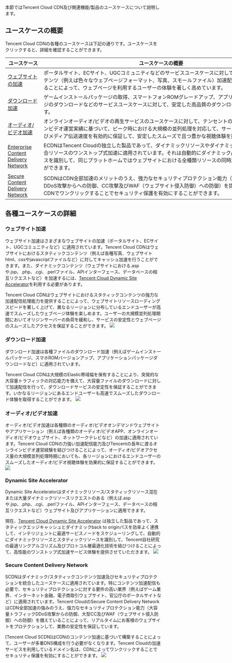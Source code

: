 本節ではTencent Cloud CDN及び関連機能/製品のユースケースについて説明します。

## ユースケースの概要

Tencent Cloud CDNの各種のユースケースは下記の通りです。ユースケースをクリックすると、詳細を確認することができます。


<table  style="width:890">
<thead>
	<tr>
		<th scope="col" style="width: 100px;"> ユースケース</th>
		<th scope="col">ユースケースの概要</th>
	</tr>
</thead>
<tbody>
	<tr>
	<td><a href = "#m1">ウェブサイトの加速</a></td>
		<td >ポータルサイト、ECサイト、UGCコミュニティなどのサービスユースケースに対して、リッチな静的コンテンツ（例えば色々なウェブページフォーマット、写真、スモールファイル）加速配信処理能力を提供することによって、ウェブページを利用するユーザーの体験を著しく高めています。</td>
	</tr>
	<tr>
		<td><a href = "#m2">ダウンロード加速</a></td>
		<td >ゲームインストールパッケージの取得、スマートフォンROMグレードアップ、アプリケーションパッケージのダウンロードなどのサービスユースケースに対して、安定した高品質のダウンロード加速を提供します。 </td>
	</tr>
	<tr>
		<td><a href = "#m3">オーディオ/ビデオ加速</a></td>
		<td>オンラインオーディオ/ビデオの再生サービスのユースケースに対して、テンセントの長年に渡るオンラインビデオ運営実績に基づいて、ピーク時における大規模の並列処理を対応して、サービスの高い可用性及びメディア伝送速度を有効的に保証して、安定したスムーズで且つ豊かな視聴体験を提供しています。 </td>
	</tr>
	<tr>
		<td><a href = "#m4">Enterprise Content Delivery Network</a></td>
		<td >ECDNはTencent Cloudの独立した製品であって、ダイナミックリソースやダイナミック/スタティック混合リソースのワンストップ式加速に適用されています。それは自動的にダイナミック/スタティックリソースを識別して、同じプラットホームではウェブサイトにおける全種類リソースの同時加速を実現することができます。 </td>
	</tr>
	<tr>
		<td><a href = "#m5">Secure Content Delivery Network</a></td>
		<td >SCDNはCDN全部加速のメリットのうえ、強力なセキュリティプロテクション能力（大容量トラフィックDDoS攻撃からへの防御、CC攻撃及びWAF（ウェブサイト侵入防御）への防御）を提供しています。CDNでワンクリックすることでセキュリティ保護を有効にすることができます。</td>
	</tr>
</tbody>
</table>

## 各種ユースケースの詳細

<span ID ="m1"></span>

### ウェブサイト加速

ウェブサイト加速はさまざまなウェブサイトの加速（ポータルサイト、ECサイト、UGCコミュニティなど）に適用されています。Tencent Cloud CDNはウェブサイトにおけるスタティックコンテンツ（例えば各種写真、ウェブサイトhtml、cssやjavascriptファイルなど）に対してキャッシュ加速を行うことができます。また、ダイナミックコンテンツ（ウェブサイトにおける.aspや.jsp、.php、.cgi、.perlファイル、APIインターフェース、データベースの相互リクエストなど）を加速するには、[Tencent Cloud Dynamic Site Accelerator](https://intl.cloud.tencent.com/product/dsa)を利用する必要があります。

Tencent Cloud CDNはウェブサイトにおけるスタティックコンテンツの強力な加速配信処理能力を提供することによって、ウェブサイトリソースローディングスピードを著しく上げて、異なるリージョンに分布しているエンドユーザーが高速でスムーズしたウェブページ体験を楽しめます。ユーザーの大規模並列処理期間においてオリジンサーバーの負荷を緩和し、サービスの安定性とウェブページのスムーズしたアクセスを保証することができます。
![](https://main.qcloudimg.com/raw/c9d1c4da99eabde91c5c63a10bf83d46.jpg)


<span ID = "m2"></span>

### ダウンロード加速

ダウンロード加速は各種ファイルのダウンロード加速（例えばゲームインストールパッケージ、スマホROMバージョンアップ、アプリケーションパッケージダウンロードなど）に適用されています。

Tencent Cloud CDNは大規模のElastic帯域幅を保有することにより、突発的な大容量トラフィックの対応能力を備えて、大容量ファイルのダウンロードに対して加速配信を行って、ダウンロードサービスの安定性を保証することができます。いかなるリージョンにあるエンドユーザーも高速でスムーズしたダウンロード体験を取得することができます。
![](https://main.qcloudimg.com/raw/d87bc25ccad9a04e936b6ee6ecca653f.jpg)


<span ID ="m3"></span>

### オーディオ/ビデオ加速

オーディオ/ビデオ加速は各種類のオーディオ/ビデオオンデマンドウェブサイトやアプリケーション（例えば各種類のオーディオ/ビデオAPP、オンラインオーディオ/ビデオウェブサイト、ネットワークテレビなど）の加速に適用されています。Tencent Cloud CDNの力強い加速配信能力及びTencentの長年に渡るオンラインビデオ運営経験を結びつけることによって、オーディオ/ビデオアクセス量の大規模並列処理時期においても、各リージョンにおけるエンドユーザーのスムーズしたオーディオ/ビデオ視聴体験を効果的に保証することができます。
![](https://main.qcloudimg.com/raw/b492585e2b1c6840834c32f7303b7b53.jpg)


<span ID ="m4"></span>

### Dynamic Site Accelerator

Dynamic Site Acceleratorはダイナミックリソース/スタティックリソース混在または大量ダイナミックリソースリクエストのある（例えば.aspや.jsp、.php、.cgi、.perlファイル、APIインターフェース、データベースの相互リクエストなど）ウェブサイト及びアプリケーションに適用できます。

現在、[Tencent Cloud Dynamic Site Accelerator](https://intl.cloud.tencent.com/product/dsa) は独立した製品であって、スタティックエッジキャッシュとダイナミックback to originパスを効率よく連携して、インテリジェントに最適サービスノードをスケジューリングして、自動的にダイナミックリソースとスタティックリソースを識別して、Tencent自社研究の最適リンクアルゴリズム及びプロトコル層最適化技術を結びつけることによって、高性能のワンストップ式加速サービス体験を提供させていただきます。
![](https://main.qcloudimg.com/raw/7546f16ca821a265837bbfb080de255e.jpg)


<span ID = "m5"></span>

### Secure Content Delivery Network

SCDNはダイナミック/スタティックコンテンツ加速及びセキュリティプロテクションを統合したユースケースに適用されています。特にコンテンツ加速配信も必要で、セキュリティプロテクションに対する要件の高い業界（例えばゲーム業界、インターネット金融、電子商取引ウェブサイト、官公庁のポータルサイトなど）に適用されています。Tencent CloudのSecure Content Delivery NetworkはCDN全部加速の強みのうえ、強力なセキュリティプロテクション能力（大容量トラフィックDDoS攻撃からの防御、大型CC及びWAF（ウェブサイト侵入防御）への防御）を備えていることによって、リアルタイムにお客様のウェブサイトをプロテクションして、業務の安定性を保証しています。

[Tencent Cloud SCDN]はCDNのコンテンツ加速に基づいて構築することによって、ユーザーが多重DNS構成を行う必要がなくなります。Tencent Cloudの加速サービスを利用しているドメイン名は、CDNによってワンクリックすることでセキュリティ保護を有効にすることができます。
![](https://main.qcloudimg.com/raw/d2a1b1f002aefc746fa5ff54efdbd9a8.jpg)



